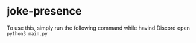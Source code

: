 # joke-presence
To use this, simply run the following command while havind Discord open
```python3 main.py```
